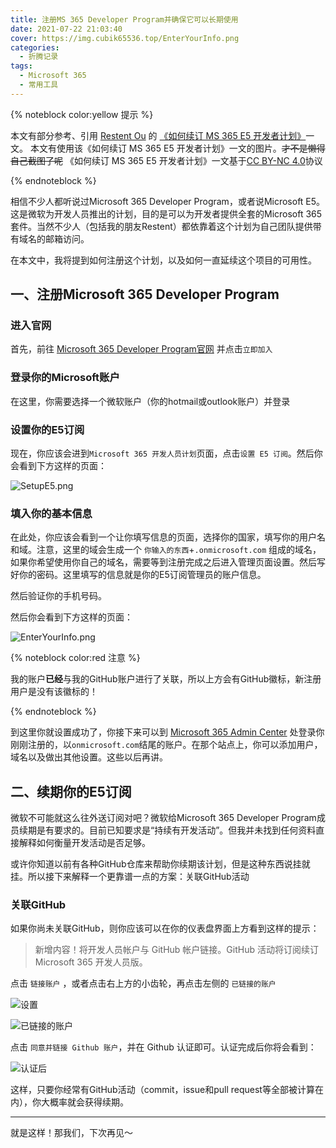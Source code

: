 ```yaml
---
title: 注册MS 365 Developer Program并确保它可以长期使用
date: 2021-07-22 21:03:40
cover: https://img.cubik65536.top/EnterYourInfo.png
categories:
  - 折腾记录
tags:
  - Microsoft 365
  - 常用工具
---
```


{% noteblock color:yellow 提示 %}

本文有部分参考、引用 [Restent Ou](https://blog.restent.win) 的 [《如何续订 MS 365 E5 开发者计划》](https://blog.restent.win/2021/07/22/Renew-MS-365-E5-plan/)一文。
本文有使用该《如何续订 MS 365 E5 开发者计划》一文的图片。~~才不是懒得自己截图了呢~~
《如何续订 MS 365 E5 开发者计划》一文基于[CC BY-NC 4.0](https://creativecommons.org/licenses/by-nc/4.0/)协议

{% endnoteblock %}

相信不少人都听说过Microsoft 365 Developer Program，或者说Microsoft E5。这是微软为开发人员推出的计划，目的是可以为开发者提供全套的Microsoft 365套件。当然不少人（包括我的朋友Restent）都依靠着这个计划为自己团队提供带有域名的邮箱访问。

在本文中，我将提到如何注册这个计划，以及如何一直延续这个项目的可用性。

## 一、注册Microsoft 365 Developer Program

### 进入官网

首先，前往 [Microsoft 365 Developer Program官网](https://developer.microsoft.com/zh-cn/microsoft-365/dev-program) 并点击`立即加入`

### 登录你的Microsoft账户

在这里，你需要选择一个微软账户（你的hotmail或outlook账户）并登录

### 设置你的E5订阅

现在，你应该会进到`Microsoft 365 开发人员计划`页面，点击`设置 E5 订阅`。然后你会看到下方这样的页面：

![SetupE5.png](https://img.cubik65536.top/SetupE5.png)

### 填入你的基本信息

在此处，你应该会看到一个让你填写信息的页面，选择你的国家，填写你的用户名和域。注意，这里的域会生成一个 `你输入的东西`+`.onmicrosoft.com` 组成的域名，如果你希望使用你自己的域名，需要等到注册完成之后进入管理页面设置。然后写好你的密码。这里填写的信息就是你的E5订阅管理员的账户信息。

然后验证你的手机号码。

然后你会看到下方这样的页面：

![EnterYourInfo.png](https://img.cubik65536.top/EnterYourInfo.png)

{% noteblock color:red 注意 %}

我的账户**已经**与我的GitHub账户进行了关联，所以上方会有GitHub徽标，新注册用户是没有该徽标的！

{% endnoteblock %}

到这里你就设置成功了，你接下来可以到 [Microsoft 365 Admin Center](https://admin.microsoft.com) 处登录你刚刚注册的，以`onmicrosoft.com`结尾的账户。在那个站点上，你可以添加用户，域名以及做出其他设置。这些以后再讲。

## 二、续期你的E5订阅

微软不可能就这么往外送订阅对吧？微软给Microsoft 365 Developer Program成员续期是有要求的。目前已知要求是“持续有开发活动”。但我并未找到任何资料直接解释如何衡量开发活动是否足够。

或许你知道以前有各种GitHub仓库来帮助你续期该计划，但是这种东西说挂就挂。所以接下来解释一个更靠谱一点的方案：关联GitHub活动

### 关联GitHub

如果你尚未关联GitHub，则你应该可以在你的仪表盘界面上方看到这样的提示：

> 新增内容！将开发人员帐户与 GitHub 帐户链接。GitHub 活动将订阅续订 Microsoft 365 开发人员版。

点击 `链接账户` ，或者点击右上方的小齿轮，再点击左侧的 `已链接的账户`

![设置](https://i.yecdn.com/images/2021/07/22/8b0c8d5b03f5c7fc11bed2ba6628f7ab.jpg)

![已链接的账户](https://i.yecdn.com/images/2021/07/22/2358b10f0d2aabb4877d76f7aef922c5.jpg)

点击 `同意并链接 Github 账户`，并在 Github 认证即可。认证完成后你将会看到：

![认证后](https://i.yecdn.com/images/2021/07/22/8965973c8c257c9cbe2013f39b55d2ab.jpg)

这样，只要你经常有GitHub活动（commit，issue和pull request等全部被计算在内），你大概率就会获得续期。

------

就是这样！那我们，下次再见～
